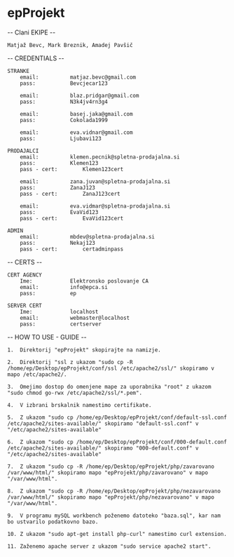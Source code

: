 # epProjekt
-- Clani EKIPE --
		
	Matjaž Bevc, Mark Breznik, Amadej Pavšič
-- CREDENTIALS --

	STRANKE
		email:			matjaz.bevc@gmail.com
		pass:			Bevcjecar123

		email:			blaz.pridgar@gmail.com
		pass:			N3k4jv4rn3g4

		email:			basej.jaka@gmail.com
		pass:			Cokolada1999

		email:			eva.vidnar@gmail.com
		pass:			Ljubavi123

	PRODAJALCI
		email:			klemen.pecnik@spletna-prodajalna.si
		pass:			Klemen123
		pass - cert:		Klemen123cert

		email:			zana.juvan@spletna-prodajalna.si
		pass:			ZanaJ123
		pass - cert:		ZanaJ123cert

		email:			eva.vidmar@spletna-prodajalna.si
		pass:			EvaVid123
		pass - cert:		EvaVid123cert

	ADMIN
		email:			mbdev@spletna-prodajalna.si
		pass:			Nekaj123
		pass - cert:		certadminpass


-- CERTS --

	CERT AGENCY
		Ime:			Elektronsko poslovanje CA
		email:			info@epca.si
		pass:			ep

	SERVER CERT
		Ime:			localhost
		email:			webmaster@localhost
		pass:			certserver


-- HOW TO USE - GUIDE --

	1. 	Direktorij "epProjekt" skopirajte na namizje.

	2. 	Direktorij "ssl z ukazom "sudo cp -R /home/ep/Desktop/epProjekt/conf/ssl /etc/apache2/ssl/" skopiramo v mapo /etc/apache2/.

	3.	Omejimo dostop do omenjene mape za uporabnika "root" z ukazom "sudo chmod go-rwx /etc/apache2/ssl/*.pem".

	4.	V izbrani brskalnik namestimo certifikate.

	5.	Z ukazom "sudo cp /home/ep/Desktop/epProjekt/conf/default-ssl.conf /etc/apache2/sites-available/" skopiramo "default-ssl.conf" v "/etc/apache2/sites-available"

	6. 	Z ukazom "sudo cp /home/ep/Desktop/epProjekt/conf/000-default.conf /etc/apache2/sites-available/" skopiramo "000-default.conf" v "/etc/apache2/sites-available"

	7. 	Z ukazom "sudo cp -R /home/ep/Desktop/epProjekt/php/zavarovano /var/www/html/" skopiramo mapo "epProjekt/php/zavarovano" v mapo "/var/www/html".

	8. 	Z ukazom "sudo cp -R /home/ep/Desktop/epProjekt/php/nezavarovano /var/www/html/" skopiramo mapo "epProjekt/php/nezavarovano" v mapo "/var/www/html".

	9.	V programu mySQL workbench poženemo datoteko "baza.sql", kar nam bo ustvarilo podatkovno bazo.
	
	10.	Z ukazom "sudo apt-get install php-curl" namestimo curl extension.

	11.	Zaženemo apache server z ukazom "sudo service apache2 start".
